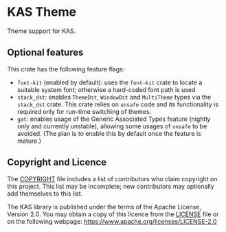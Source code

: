 KAS Theme
======

Theme support for KAS.


Optional features
-------

This crate has the following feature flags:

-   `font-kit` (enabled by default): uses the `font-kit` crate to locate a
    suitable system font; otherwise a hard-coded font path is used
-   `stack_dst`: enables `ThemeDst`, `WindowDst` and `MultiTheme` types via the
    `stack_dst` crate. This crate relies on `unsafe` code and its functionality
    is required only for run-time switching of themes.
-   `gat`: enables usage of the Generic Associated Types feature (nightly only
    and currently unstable), allowing some usages of `unsafe` to be avoided.
    (The plan is to enable this by default once the feature is mature.)

Copyright and Licence
-------

The [COPYRIGHT](COPYRIGHT) file includes a list of contributors who claim
copyright on this project. This list may be incomplete; new contributors may
optionally add themselves to this list.

The KAS library is published under the terms of the Apache License, Version 2.0.
You may obtain a copy of this licence from the [LICENSE](LICENSE) file or on
the following webpage: <https://www.apache.org/licenses/LICENSE-2.0>

